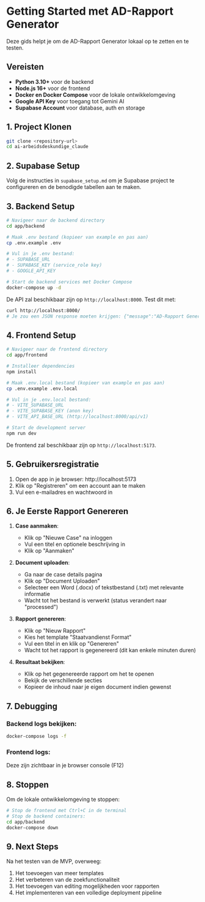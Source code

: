 # Getting Started met AD-Rapport Generator

Deze gids helpt je om de AD-Rapport Generator lokaal op te zetten en te testen.

## Vereisten

- **Python 3.10+** voor de backend
- **Node.js 16+** voor de frontend
- **Docker en Docker Compose** voor de lokale ontwikkelomgeving
- **Google API Key** voor toegang tot Gemini AI
- **Supabase Account** voor database, auth en storage

## 1. Project Klonen

```bash
git clone <repository-url>
cd ai-arbeidsdeskundige_claude
```

## 2. Supabase Setup

Volg de instructies in `supabase_setup.md` om je Supabase project te configureren en de benodigde tabellen aan te maken.

## 3. Backend Setup

```bash
# Navigeer naar de backend directory
cd app/backend

# Maak .env bestand (kopieer van example en pas aan)
cp .env.example .env

# Vul in je .env bestand:
# - SUPABASE_URL
# - SUPABASE_KEY (service_role key)
# - GOOGLE_API_KEY

# Start de backend services met Docker Compose
docker-compose up -d
```

De API zal beschikbaar zijn op `http://localhost:8000`. Test dit met:
```bash
curl http://localhost:8000/
# Je zou een JSON response moeten krijgen: {"message":"AD-Rapport Generator API"}
```

## 4. Frontend Setup

```bash
# Navigeer naar de frontend directory
cd app/frontend

# Installeer dependencies
npm install

# Maak .env.local bestand (kopieer van example en pas aan)
cp .env.example .env.local

# Vul in je .env.local bestand:
# - VITE_SUPABASE_URL
# - VITE_SUPABASE_KEY (anon key)
# - VITE_API_BASE_URL (http://localhost:8000/api/v1)

# Start de development server
npm run dev
```

De frontend zal beschikbaar zijn op `http://localhost:5173`.

## 5. Gebruikersregistratie

1. Open de app in je browser: http://localhost:5173
2. Klik op "Registreren" om een account aan te maken
3. Vul een e-mailadres en wachtwoord in

## 6. Je Eerste Rapport Genereren

1. **Case aanmaken**:
   - Klik op "Nieuwe Case" na inloggen
   - Vul een titel en optionele beschrijving in
   - Klik op "Aanmaken"

2. **Document uploaden**:
   - Ga naar de case details pagina
   - Klik op "Document Uploaden"
   - Selecteer een Word (.docx) of tekstbestand (.txt) met relevante informatie
   - Wacht tot het bestand is verwerkt (status verandert naar "processed")

3. **Rapport genereren**:
   - Klik op "Nieuw Rapport"
   - Kies het template "Staatvandienst Format"
   - Vul een titel in en klik op "Genereren"
   - Wacht tot het rapport is gegenereerd (dit kan enkele minuten duren)

4. **Resultaat bekijken**:
   - Klik op het gegenereerde rapport om het te openen
   - Bekijk de verschillende secties
   - Kopieer de inhoud naar je eigen document indien gewenst

## 7. Debugging

### Backend logs bekijken:
```bash
docker-compose logs -f
```

### Frontend logs:
Deze zijn zichtbaar in je browser console (F12)

## 8. Stoppen

Om de lokale ontwikkelomgeving te stoppen:

```bash
# Stop de frontend met Ctrl+C in de terminal
# Stop de backend containers:
cd app/backend
docker-compose down
```

## 9. Next Steps

Na het testen van de MVP, overweeg:

1. Het toevoegen van meer templates
2. Het verbeteren van de zoekfunctionaliteit  
3. Het toevoegen van editing mogelijkheden voor rapporten
4. Het implementeren van een volledige deployment pipeline